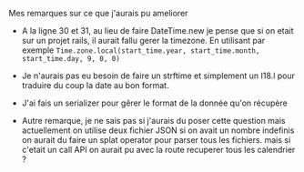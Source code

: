 
Mes remarques sur ce que j'aurais pu ameliorer

- A la ligne 30 et 31, au lieu de faire DateTime.new je pense que si on etait sur un projet rails, il aurait fallu gerer
la timezone. En utilisant par exemple `Time.zone.local(start_time.year, start_time.month, start_time.day, 9, 0, 0)`

- Je n'aurais pas eu besoin de faire un strftime et simplement un I18.l pour traduire du coup la date au bon format.

- J'ai fais un serializer pour gêrer le format de la donnée qu'on récupère

- Autre remarque, je ne sais pas si j'aurais du poser cette question mais actuellement on utilise deux fichier JSON
si on avait un nombre indefinis on aurait du faire un splat operator pour parser tous les fichiers.
mais si c'etait un call API on aurait pu avec la route recuperer tous les calendrier ?
